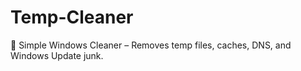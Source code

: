 # Temp-Cleaner
🧹 Simple Windows Cleaner – Removes temp files, caches, DNS, and Windows Update junk.

